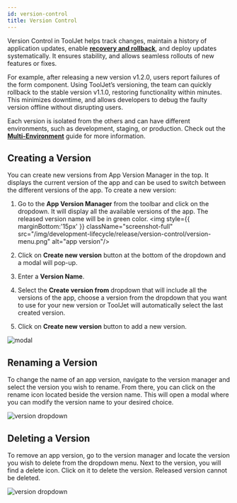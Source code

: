 ```yaml
---
id: version-control
title: Version Control
---
```


Version Control in ToolJet helps track changes, maintain a history of application updates, enable **[recovery and rollback](#)**, and deploy updates systematically. It ensures stability, and allows seamless rollouts of new features or fixes.

For example, after releasing a new version v1.2.0, users report failures of the form component. Using ToolJet’s versioning, the team can quickly rollback to the stable version v1.1.0, restoring functionality within minutes. This minimizes downtime, and allows developers to debug the faulty version offline without disrupting users.

Each version is isolated from the others and can have different environments, such as development, staging, or production. Check out the **[Multi-Environment](#)** guide for more information.

## Creating a Version

You can create new versions from App Version Manager in the top. It displays the current version of the app and can be used to switch between the different versions of the app. To create a new version:

1. Go to the **App Version Manager** from the toolbar and click on the dropdown. It will display all the available versions of the app. The released version name will be in green color.
<img style={{ marginBottom:'15px' }} className="screenshot-full" src="/img/development-lifecycle/release/version-control/version-menu.png" alt="app version"/>

2. Click on **Create new version** button at the bottom of the dropdown and a modal will pop-up. 

3. Enter a **Version Name**.

4. Select the **Create version from** dropdown that will include all the versions of the app, choose a version from the dropdown that you want to use for your new version or ToolJet will automatically select the last created version.

5. Click on **Create new version** button to add a new version.

<img className="screenshot-full" src="/img/development-lifecycle/release/version-control/newpopup-v2.png" alt="modal"/>

## Renaming a Version

To change the name of an app version, navigate to the version manager and select the version you wish to rename. From there, you can click on the rename icon located beside the version name. This will open a modal where you can modify the version name to your desired choice.

<img className="screenshot-full" src="/img/development-lifecycle/release/version-control/edit-v2.png" alt="version dropdown" />

## Deleting a Version

To remove an app version, go to the version manager and locate the version you wish to delete from the dropdown menu. Next to the version, you will find a delete icon. Click on it to delete the version. Released version cannot be deleted.

<img className="screenshot-full" src="/img/development-lifecycle/release/version-control/delete-v2.png" alt="version dropdown" />
